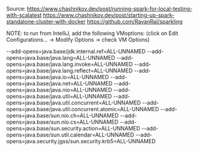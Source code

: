 
Source:
https://www.chashnikov.dev/post/running-spark-for-local-testing-with-scalatest
https://www.chashnikov.dev/post/starting-up-spark-standalone-cluster-with-docker
https://github.com/RayanRal/sparkling


NOTE: to run from IntelliJ, add the following VMoptions:
(click on Edit Configurations... -> Modify Options -> check VM Options)

--add-opens=java.base/jdk.internal.ref=ALL-UNNAMED
--add-opens=java.base/java.lang=ALL-UNNAMED
--add-opens=java.base/java.lang.invoke=ALL-UNNAMED
--add-opens=java.base/java.lang.reflect=ALL-UNNAMED
--add-opens=java.base/java.io=ALL-UNNAMED
--add-opens=java.base/java.net=ALL-UNNAMED
--add-opens=java.base/java.nio=ALL-UNNAMED
--add-opens=java.base/java.util=ALL-UNNAMED
--add-opens=java.base/java.util.concurrent=ALL-UNNAMED
--add-opens=java.base/java.util.concurrent.atomic=ALL-UNNAMED
--add-opens=java.base/sun.nio.ch=ALL-UNNAMED
--add-opens=java.base/sun.nio.cs=ALL-UNNAMED
--add-opens=java.base/sun.security.action=ALL-UNNAMED
--add-opens=java.base/sun.util.calendar=ALL-UNNAMED
--add-opens=java.security.jgss/sun.security.krb5=ALL-UNNAMED

